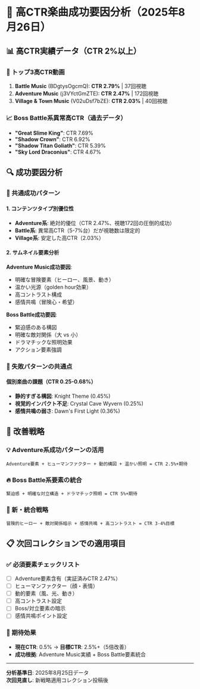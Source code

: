 # 🎯 高CTR楽曲成功要因分析（2025年8月26日）

## 📊 高CTR実績データ（CTR 2%以上）

### 🥇 トップ3高CTR動画
1. **Battle Music** (BDgtysOgcmQ): **CTR 2.79%** | 37回視聴
2. **Adventure Music** (j3VYctGmZTE): **CTR 2.47%** | 172回視聴  
3. **Village & Town Music** (V02uDsf7bZE): **CTR 2.03%** | 40回視聴

### 📈 Boss Battle系異常高CTR（過去データ）
- **"Great Slime King"**: CTR 7.69%
- **"Shadow Crown"**: CTR 6.92%  
- **"Shadow Titan Goliath"**: CTR 5.39%
- **"Sky Lord Draconius"**: CTR 4.67%

## 🔍 成功要因分析

### 🎯 共通成功パターン

#### 1. コンテンツタイプ別優位性
- **Adventure系**: 絶対的優位（CTR 2.47%、視聴172回の圧倒的成功）
- **Battle系**: 異常高CTR（5-7%台）だが視聴数は限定的
- **Village系**: 安定した高CTR（2.03%）

#### 2. サムネイル要素分析
**Adventure Music成功要因**:
- 明確な冒険要素（ヒーロー、風景、動き）
- 温かい光源（golden hour効果）
- 高コントラスト構成
- 感情共鳴（冒険心・希望）

**Boss Battle成功要因**:
- 緊迫感のある構図
- 明確な敵対関係（大 vs 小）
- ドラマチックな照明効果
- アクション要素強調

### 📱 失敗パターンの共通点

#### 個別楽曲の課題（CTR 0.25-0.68%）
- **静的すぎる構図**: Knight Theme (0.45%)
- **視覚的インパクト不足**: Crystal Cave Wyvern (0.25%)
- **感情共鳴の弱さ**: Dawn's First Light (0.36%)

## 🚀 改善戦略

### 💡 Adventure系成功パターンの活用
```
Adventure要素 + ヒューマンファクター + 動的構図 + 温かい照明 = CTR 2.5%+期待
```

### 🔥 Boss Battle系要素の統合
```
緊迫感 + 明確な対立構造 + ドラマチック照明 = CTR 5%+期待
```

### 🎨 新・統合戦略
```
冒険的ヒーロー + 敵対関係暗示 + 感情共鳴 + 高コントラスト = CTR 3-4%目標
```

## 📋 次回コレクションでの適用項目

### ✅ 必須要素チェックリスト
- [ ] Adventure要素含有（実証済みCTR 2.47%）
- [ ] ヒューマンファクター（顔・表情）
- [ ] 動的要素（風、光、動き）
- [ ] 高コントラスト設定
- [ ] Boss/対立要素の暗示
- [ ] 感情共鳴ポイント設定

### 🎯 期待効果
- **現在CTR**: 0.5% → **目標CTR**: 2.5%+（5倍改善）
- **成功根拠**: Adventure Music実績 + Boss Battle要素統合

---

**分析基準日**: 2025年8月25日データ  
**次回見直し**: 新戦略適用コレクション投稿後